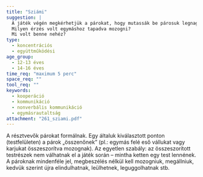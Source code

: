 ```yaml
---
title: "Sziámi"
suggestion: | 
  A játék végén megkérhetjük a párokat, hogy mutassák be párosuk legnagyobb attrakcióját.
  Milyen érzés volt egymáshoz tapadva mozogni? 
  Mi volt benne nehéz?
type:
  - koncentrációs
  - együttműködési
age_group:
  - 12-13 éves
  - 14-16 éves
time_req: "maximum 5 perc"
space_req: ""
tool_req: ""
keywords: 
  - kooperáció
  - kommunikáció
  - nonverbális kommunikáció
  - egymásrautaltság
attachment: "261_sziami.pdf"
---
```


 A résztvevők párokat formálnak. Egy általuk kiválasztott ponton (testfelületen) a párok „összenőnek” (pl.: egymás felé eső vállukat vagy karjukat összeszorítva mozognak). Az egyetlen szabály: az összeszorított testrészek nem válhatnak el a játék során – mintha ketten egy test lennének. A pároknak mindenféle jel, megbeszélés nélkül kell mozogniuk, megállniuk, kedvük szerint újra elindulhatnak, leülhetnek, leguggolhatnak stb.  
  
